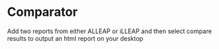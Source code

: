 # Comparator
Add two reports from either ALLEAP or iLLEAP and then select compare results to output an html report on your desktop
